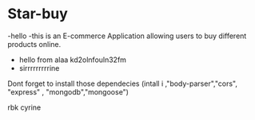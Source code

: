 # Star-buy
 -hello 
 -this is an E-commerce Application allowing users to buy different products online.
 - hello from alaa
 kd2olnfouln32fm
- sirrrrrrrrrine

Dont forget to install those dependecies (intall i ,"body-parser","cors", "express" , "mongodb","mongoose")

rbk cyrine
 
